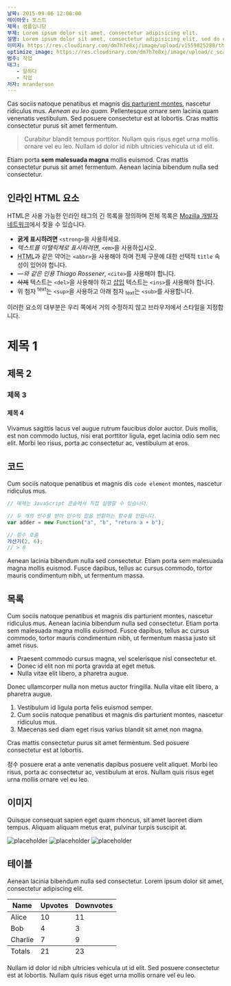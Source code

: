 ```yaml
---
날짜: 2015-09-06 12:00:00
레이아웃: 포스트
제목: 샘플입니당
부제: Lorem ipsum dolor sit amet, consectetur adipisicing elit.
설명: Lorem ipsum dolor sit amet, consectetur adipisicing elit, sed do eiusmod tempor incididunt ut labore et dolore magna aliqua.
이미지: https://res.cloudinary.com/dm7h7e8xj/image/upload/v1559825288/theme17_nlndhx.jpg
optimize_image: https://res.cloudinary.com/dm7h7e8xj/image/upload/c_scale,w_380/v1559825288/theme17_nlndhx.jpg
범주: 작업
태그:
   - 일하다
   - 직업
저자: mranderson
---
```


Cas sociis natoque penatibus et magnis <a href="#">dis parturient montes</a>, nascetur ridiculus mus. *Aenean eu leo quam.* Pellentesque ornare sem lacinia quam venenatis vestibulum. Sed posuere consectetur est at lobortis. Cras mattis consectetur purus sit amet fermentum.

> Curabitur blandit tempus porttitor. Nullam quis risus eget urna mollis ornare vel eu leo. Nullam id dolor id nibh ultricies vehicula ut id elit.

Etiam porta **sem malesuada magna** mollis euismod. Cras mattis consectetur purus sit amet fermentum. Aenean lacinia bibendum nulla sed consectetur.

## 인라인 HTML 요소

HTML은 사용 가능한 인라인 태그의 긴 목록을 정의하며 전체 목록은 [Mozilla 개발자 네트워크](https://developer.mozilla.org/en-US/docs/Web/HTML/Element)에서 찾을 수 있습니다.

- **굵게 표시하려면** `<strong>`을 사용하세요.
- *텍스트를 이탤릭체로 표시하려면*, `<em>`을 사용하십시오.
- <abbr title="HyperText Markup Langage">HTML</abbr>과 같은 약어는 `<abbr>`을 사용해야 하며 전체 구문에 대한 선택적 `title` 속성이 있어야 합니다.
- <cite>&mdash;와 같은 인용 Thiago Rossener</cite>, `<cite>`를 사용해야 합니다.
- <del>삭제</del> 텍스트는 `<del>`을 사용해야 하고 <ins>삽입</ins> 텍스트는 `<ins>`를 사용해야 합니다.
- 위 첨자 <sup>text</sup>는 `<sup>`을 사용하고 아래 첨자 <sub>text</sub>는 `<sub>`를 사용합니다.

이러한 요소의 대부분은 우리 쪽에서 거의 수정하지 않고 브라우저에서 스타일을 지정합니다.

# 제목 1

## 제목 2

### 제목 3

#### 제목 4

Vivamus sagittis lacus vel augue rutrum faucibus dolor auctor. Duis mollis, est non commodo luctus, nisi erat porttitor ligula, eget lacinia odio sem nec elit. Morbi leo risus, porta ac consectetur ac, vestibulum at eros.

## 코드

Cum sociis natoque penatibus et magnis dis `code element` montes, nascetur ridiculus mus.

```js
// 예제는 JavaScript 콘솔에서 직접 실행할 수 있습니다.

// 두 개의 인수를 받아 인수의 합을 반환하는 함수를 만듭니다.
var adder = new Function("a", "b", "return a + b");

// 함수 호출
가산기(2, 6);
// > 8
```

Aenean lacinia bibendum nulla sed consectetur. Etiam porta sem malesuada magna mollis euismod. Fusce dapibus, tellus ac cursus commodo, tortor mauris condimentum nibh, ut fermentum massa.

## 목록

Cum sociis natoque penatibus et magnis dis parturient montes, nascetur ridiculus mus. Aenean lacinia bibendum nulla sed consectetur. Etiam porta sem malesuada magna mollis euismod. Fusce dapibus, tellus ac cursus commodo, tortor mauris condimentum nibh, ut fermentum massa justo sit amet risus.

* Praesent commodo cursus magna, vel scelerisque nisl consectetur et.
* Donec id elit non mi porta gravida at eget metus.
* Nulla vitae elit libero, a pharetra augue.

Donec ullamcorper nulla non metus auctor fringilla. Nulla vitae elit libero, a pharetra augue.

1. Vestibulum id ligula porta felis euismod semper.
2. Cum sociis natoque penatibus et magnis dis parturient montes, nascetur ridiculus mus.
3. Maecenas sed diam eget risus varius blandit sit amet non magna.

Cras mattis consectetur purus sit amet fermentum. Sed posuere consectetur est at lobortis.

정수 posuere erat a ante venenatis dapibus posuere velit aliquet. Morbi leo risus, porta ac consectetur ac, vestibulum at eros. Nullam quis risus eget urna mollis ornare vel eu leo.

## 이미지

Quisque consequat sapien eget quam rhoncus, sit amet laoreet diam tempus. Aliquam aliquam metus erat, pulvinar turpis suscipit at.

![placeholder](https://placehold.it/800x400 "큰 예제 이미지")
![placeholder](https://placehold.it/400x200 "중간 예시 이미지")
![placeholder](https://placehold.it/200x200 "작은 예시 이미지")

## 테이블

Aenean lacinia bibendum nulla sed consectetur. Lorem ipsum dolor sit amet, consectetur adipiscing elit.

<table>
  <thead>
    <tr>
      <th>Name</th>
      <th>Upvotes</th>
      <th>Downvotes</th>
    </tr>
  </thead>
  <tfoot>
    <tr>
      <td>Totals</td>
      <td>21</td>
      <td>23</td>
    </tr>
  </tfoot>
  <tbody>
    <tr>
      <td>Alice</td>
      <td>10</td>
      <td>11</td>
    </tr>
    <tr>
      <td>Bob</td>
      <td>4</td>
      <td>3</td>
    </tr>
    <tr>
      <td>Charlie</td>
      <td>7</td>
      <td>9</td>
    </tr>
  </tbody>
</table>

Nullam id dolor id nibh ultricies vehicula ut id elit. Sed posuere consectetur est at lobortis. Nullam quis risus eget urna mollis ornare vel eu leo.

